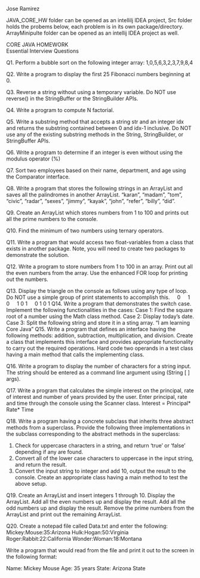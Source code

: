 Jose Ramirez

JAVA_CORE_HW folder can be opened as an intellilj IDEA project, Src folder holds the probems below, each problem is in its own package/directory. 
ArrayMinipulte folder can be opened as an intellij IDEA project as well.

CORE JAVA HOMEWORK			
Essential Interview Questions

Q1. Perform a bubble sort on the following integer array:  1,0,5,6,3,2,3,7,9,8,4

Q2. Write a program to display the first 25 Fibonacci numbers beginning at 0. 

Q3. Reverse a string without using a temporary variable.  Do NOT use reverse() in the StringBuffer or the StringBuilder APIs.

Q4. Write a program to compute N factorial.

Q5. Write a substring method that accepts a string str and an integer idx and returns the substring contained between 0 and idx-1 inclusive.  Do NOT use any of the existing substring methods in the String, StringBuilder, or StringBuffer APIs.

Q6. Write a program to determine if an integer is even without using the modulus operator (%)

Q7. Sort two employees based on their name, department, and age using the Comparator interface.

Q8. Write a program that stores the following strings in an ArrayList and saves all the palindromes in another ArrayList.
“karan”, “madam”, ”tom”, “civic”, “radar”, “sexes”, “jimmy”, “kayak”, “john”,  “refer”, “billy”, “did”.

Q9. Create an ArrayList which stores numbers from 1 to 100 and prints out all the prime numbers to the console.

Q10. Find the minimum of two numbers using ternary operators.

Q11. Write a program that would access two float-variables from a class that exists in another package. Note, you will need to create two packages to demonstrate the solution.

Q12. Write a program to store numbers from 1 to 100 in an array. Print out all the even numbers from the array. Use the enhanced FOR loop for printing out the numbers.

Q13. Display the triangle on the console as follows using any type of loop.  Do NOT use a simple group of print statements to accomplish this.
    0
    1 0
    1 0 1
    0 1 0 1
Q14. Write a program that demonstrates the switch case. Implement the following functionalities in the cases:
Case 1: Find the square root of a number using the Math class method. 
Case 2: Display today’s date.
Case 3: Split the following string and store it in a sting array. 
		“I am learning Core Java”
Q15. Write a program that defines an interface having the following methods: addition, subtraction, multiplication, and division.  Create a class that implements this interface and provides appropriate functionality to carry out the required operations. Hard code two operands in a test class having a main method that calls the implementing class.

Q16. Write a program to display the number of characters for a string input. The string should be entered as a command line argument using (String [ ] args).

Q17. Write a program that calculates the simple interest on the principal, rate of interest and number of years provided by the user. Enter principal, rate and time through the console using the Scanner class.
Interest = Principal* Rate* Time

Q18. Write a program having a concrete subclass that inherits three abstract methods from a superclass.  Provide the following three implementations in the subclass corresponding to the abstract methods in the superclass: 

1.	Check for uppercase characters in a string, and return ‘true’ or ‘false’ depending if any are found.
2.	Convert all of the lower case characters to uppercase in the input string, and return the result. 
3.	Convert the input string to integer and add 10, output the result to the console.
Create an appropriate class having a main method to test the above setup.

Q19. Create an ArrayList and insert integers 1 through 10. Display the ArrayList. Add all the even numbers up and display the result. Add all the odd numbers up and display the result. Remove the prime numbers from the ArrayList and print out the remaining ArrayList.

Q20. Create a notepad file called Data.txt and enter the following: 
Mickey:Mouse:35:Arizona
Hulk:Hogan:50:Virginia
Roger:Rabbit:22:California
Wonder:Woman:18:Montana

Write a program that would read from the file and print it out to the screen in the following format:

Name: Mickey Mouse
Age: 35 years
State: Arizona State


